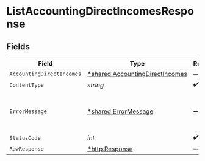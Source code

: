 # ListAccountingDirectIncomesResponse


## Fields

| Field                                                                             | Type                                                                              | Required                                                                          | Description                                                                       |
| --------------------------------------------------------------------------------- | --------------------------------------------------------------------------------- | --------------------------------------------------------------------------------- | --------------------------------------------------------------------------------- |
| `AccountingDirectIncomes`                                                         | [*shared.AccountingDirectIncomes](../../models/shared/accountingdirectincomes.md) | :heavy_minus_sign:                                                                | Success                                                                           |
| `ContentType`                                                                     | *string*                                                                          | :heavy_check_mark:                                                                | N/A                                                                               |
| `ErrorMessage`                                                                    | [*shared.ErrorMessage](../../models/shared/errormessage.md)                       | :heavy_minus_sign:                                                                | Your `query` parameter was not correctly formed                                   |
| `StatusCode`                                                                      | *int*                                                                             | :heavy_check_mark:                                                                | N/A                                                                               |
| `RawResponse`                                                                     | [*http.Response](https://pkg.go.dev/net/http#Response)                            | :heavy_minus_sign:                                                                | N/A                                                                               |
